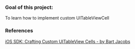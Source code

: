 ### Goal of this project:

To learn how to implement custom UITableViewCell

### References

[iOS SDK: Crafting Custom UITableView Cells - by Bart Jacobs](http://code.tutsplus.com/tutorials/ios-sdk-crafting-custom-uitableview-cells--mobile-15702)